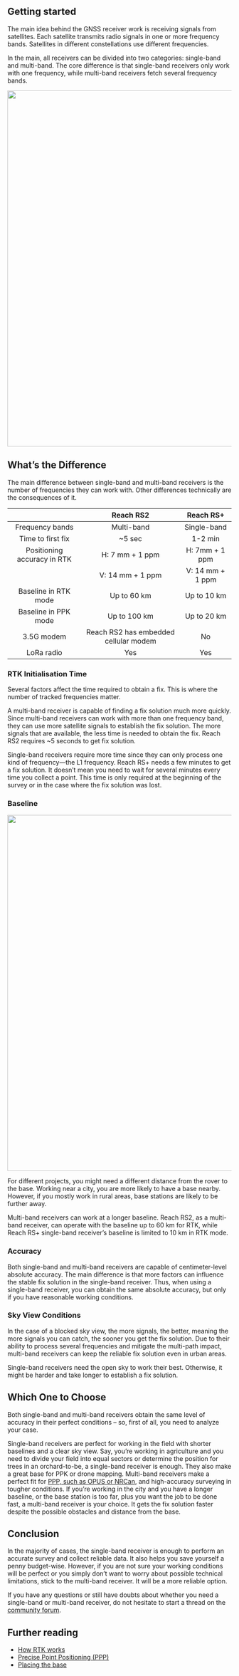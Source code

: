## Getting started

The main idea behind the GNSS receiver work is receiving signals from satellites. Each satellite transmits radio signals in one or more frequency bands. Satellites in different constellations use different frequencies.

In the main, all receivers can be divided into two categories: single-band and multi-band. The core difference is that single-band receivers only work with one frequency, while multi-band receivers fetch several frequency bands.

<p style="text-align:center" ><img src="../img/reach/single-multi/satellites.jpg" style="width: 800px;" /></p>

## What’s the Difference

The main difference between single-band and multi-band receivers is the number of frequencies they can work with. Other differences technically are the consequences of it.

<center>

|     | Reach RS2 | Reach RS+ |
|:---:|:------------:|:------------:|
| Frequency bands | Multi-band | Single-band |
| Time to first fix | ~5 sec | 1-2 min |
| Positioning accuracy in RTK | H: 7 mm + 1 ppm | H: 7mm + 1 ppm |
| | V: 14 mm + 1 ppm | V: 14 mm + 1 ppm |
| Baseline in RTK mode | Up to 60 km | Up to 10 km |
| Baseline in PPK mode | Up to 100 km | Up to 20 km |
| 3.5G modem| Reach RS2 has embedded cellular modem | No |
| LoRa radio | Yes | Yes |

</center>

### RTK Initialisation Time

Several factors affect the time required to obtain a fix. This is where the number of tracked frequencies matter.

A multi-band receiver is capable of finding a fix solution much more quickly. Since multi-band receivers can work with more than one frequency band, they can use more satellite signals to establish the fix solution. The more signals that are available, the less time is needed to obtain the fix. Reach RS2 requires ~5 seconds to get fix solution.

Single-band receivers require more time since they can only process one kind of frequency—the L1 frequency. Reach RS+ needs a few minutes to get a fix solution. It doesn’t mean you need to wait for several minutes every time you collect a point. This time is only required at the beginning of the survey or in the case where the fix solution was lost.

### Baseline

<p style="text-align:center" ><img src="../img/reach/single-multi/base-rover.jpg" style="width: 800px;" /></p>

For different projects, you might need a different distance from the rover to the base. Working near a city, you are more likely to have a base nearby. However, if you mostly work in rural areas, base stations are likely to be further away.

Multi-band receivers can work at a longer baseline. Reach RS2, as a multi-band receiver, can operate with the baseline up to 60 km for RTK, while Reach RS+ single-band receiver’s baseline is limited to 10 km in RTK mode.

### Accuracy

Both single-band and multi-band receivers are capable of centimeter-level absolute accuracy. The main difference is that more factors can influence the stable fix solution in the single-band receiver. Thus, when using a single-band receiver, you can obtain the same absolute accuracy, but only if you have reasonable working conditions.

### Sky View Conditions

In the case of a blocked sky view, the more signals, the better, meaning the more signals you can catch, the sooner you get the fix solution. Due to their ability to process several frequencies and mitigate the multi-path impact, multi-band receivers can keep the reliable fix solution even in urban areas.

Single-band receivers need the open sky to work their best. Otherwise, it might be harder and take longer to establish a fix solution.

## Which One to Choose

Both single-band and multi-band receivers obtain the same level of accuracy in their perfect conditions – so, first of all, you need to analyze your case.

Single-band receivers are perfect for working in the field with shorter baselines and a clear sky view. Say, you’re working in agriculture and you need to divide your field into equal sectors or determine the position for trees in an orchard-to-be, a single-band receiver is enough. They also make a great base for PPK or drone mapping.
Multi-band receivers make a perfect fit for [PPP, such as OPUS or NRCan](/common/tutorials/ppp-introduction/), and high-accuracy surveying in tougher conditions. If you’re working in the city and you have a longer baseline, or the base station is too far, plus you want the job to be done fast, a multi-band receiver is your choice. It gets the fix solution faster despite the possible obstacles and distance from the base.

## Conclusion

In the majority of cases, the single-band receiver is enough to perform an accurate survey and collect reliable data. It also helps you save yourself a penny budget-wise. However, if you are not sure your working conditions will be perfect or you simply don’t want to worry about possible technical limitations, stick to the multi-band receiver. It will be a more reliable option.

If you have any questions or still have doubts about whether you need a single-band or multi-band receiver, do not hesitate to start a thread on the [community forum](https://community.emlid.com/).

## Further reading

- [How RTK works](/common/tutorials/rtk-introduction/)
- [Precise Point Positioning (PPP)](/common/tutorials/ppp-introduction/)
- [Placing the base](/common/tutorials/placing-the-base/)
